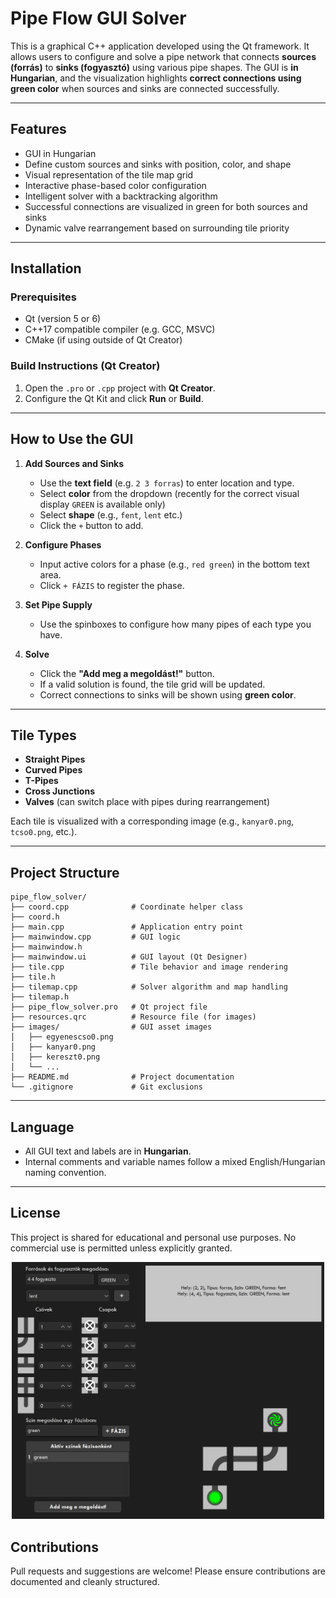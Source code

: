 # Pipe Flow GUI Solver

This is a graphical C++ application developed using the Qt framework. It allows users to configure and solve a pipe network that connects **sources (forrás)** to **sinks (fogyasztó)** using various pipe shapes. The GUI is **in Hungarian**, and the visualization highlights **correct connections using green color** when sources and sinks are connected successfully.

---

## Features

- GUI in Hungarian
- Define custom sources and sinks with position, color, and shape
- Visual representation of the tile map grid
- Interactive phase-based color configuration
- Intelligent solver with a backtracking algorithm
- Successful connections are visualized in green for both sources and sinks
- Dynamic valve rearrangement based on surrounding tile priority

---

## Installation

### Prerequisites

- Qt (version 5 or 6)
- C++17 compatible compiler (e.g. GCC, MSVC)
- CMake (if using outside of Qt Creator)

### Build Instructions (Qt Creator)

1. Open the `.pro` or `.cpp` project with **Qt Creator**.
2. Configure the Qt Kit and click **Run** or **Build**.

---

## How to Use the GUI

1. **Add Sources and Sinks**
   - Use the **text field** (e.g. `2 3 forras`) to enter location and type.
   - Select **color** from the dropdown (recently for the correct visual display `GREEN` is available only)
   - Select **shape** (e.g., `fent`, `lent` etc.)
   - Click the `+` button to add.

2. **Configure Phases**
   - Input active colors for a phase (e.g., `red green`) in the bottom text area.
   - Click `+ FÁZIS` to register the phase.

3. **Set Pipe Supply**
   - Use the spinboxes to configure how many pipes of each type you have.

4. **Solve**
   - Click the **"Add meg a megoldást!"** button.
   - If a valid solution is found, the tile grid will be updated.
   - Correct connections to sinks will be shown using **green color**.

---

## Tile Types

- **Straight Pipes**
- **Curved Pipes**
- **T-Pipes**
- **Cross Junctions**
- **Valves** (can switch place with pipes during rearrangement)

Each tile is visualized with a corresponding image (e.g., `kanyar0.png`, `tcso0.png`, etc.).

---

## Project Structure

```plaintext
pipe_flow_solver/
├── coord.cpp              # Coordinate helper class
├── coord.h
├── main.cpp               # Application entry point
├── mainwindow.cpp         # GUI logic
├── mainwindow.h
├── mainwindow.ui          # GUI layout (Qt Designer)
├── tile.cpp               # Tile behavior and image rendering
├── tile.h
├── tilemap.cpp            # Solver algorithm and map handling
├── tilemap.h
├── pipe_flow_solver.pro   # Qt project file
├── resources.qrc          # Resource file (for images)
├── images/                # GUI asset images
│   ├── egyenescso0.png
│   ├── kanyar0.png
│   ├── kereszt0.png
│   └── ...
├── README.md              # Project documentation
└── .gitignore             # Git exclusions
```

---

## Language

- All GUI text and labels are in **Hungarian**.
- Internal comments and variable names follow a mixed English/Hungarian naming convention.

---

## License

This project is shared for educational and personal use purposes. No commercial use is permitted unless explicitly granted.

<p align="center">
  <img src="images/screenshot.png" width="500">
</p>

## Contributions

Pull requests and suggestions are welcome! Please ensure contributions are documented and cleanly structured.
